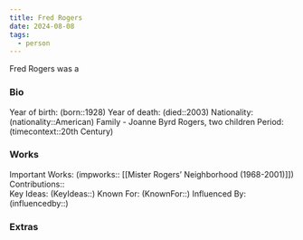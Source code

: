 ```yaml
---
title: Fred Rogers
date: 2024-08-08
tags:
  - person
---
```

Fred Rogers was a
### Bio
Year of birth: (born::1928)
Year of death: (died::2003)
Nationality: (nationality::American) 
Family - Joanne Byrd Rogers, two children
Period: (timecontext::20th Century)
### Works
Important Works: (impworks:: [[Mister Rogers’ Neighborhood (1968-2001)]])
Contributions::  
Key Ideas: (KeyIdeas::)
Known For: (KnownFor::)
Influenced By: (influencedby::)
### Extras
